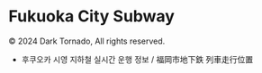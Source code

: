 # Fukuoka City Subway
© 2024 Dark Tornado, All rights reserved.

- 후쿠오카 시영 지하철 실시간 운행 정보 / 福岡市地下鉄 列車走行位置
